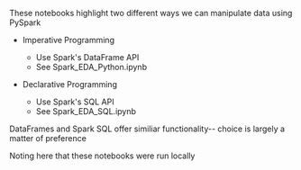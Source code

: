 These notebooks highlight two different ways we can manipulate data using PySpark

* Imperative Programming
  * Use Spark's DataFrame API 
  * See Spark_EDA_Python.ipynb

* Declarative Programming
  * Use Spark's SQL API
  * See Spark_EDA_SQL.ipynb

DataFrames and Spark SQL offer similiar functionality-- choice is largely a matter of preference

Noting here that these notebooks were run locally 
